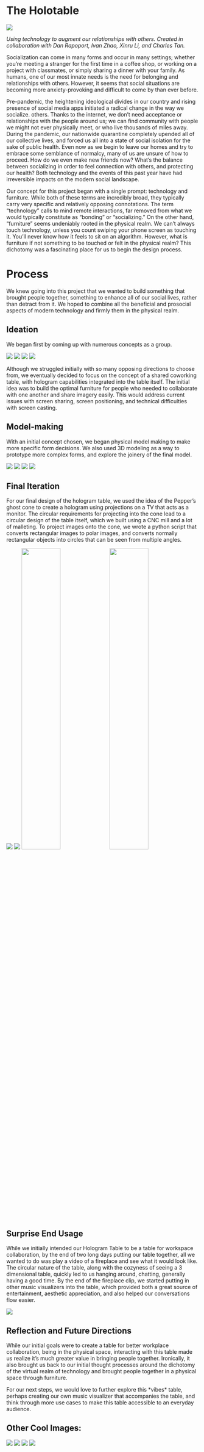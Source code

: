 # The Holotable

<div class="header-image">
<img src="https://miro.medium.com/max/1500/1*vErPKjZprO1P1U_9VpcIsw.png" />
</div>

_Using technology to augment our relationships with others. Created in collaboration with Dan Rapoport, Ivan Zhao, Xinru Li, and Charles Tan._

Socialization can come in many forms and occur in many settings; whether you’re meeting a stranger for the first time in a coffee shop, or working on a project with classmates, or simply sharing a dinner with your family. As humans, one of our most innate needs is the need for belonging and relationships with others. However, it seems that social situations are becoming more anxiety-provoking and difficult to come by than ever before.

Pre-pandemic, the heightening ideological divides in our country and rising presence of social media apps initiated a radical change in the way we socialize. others. Thanks to the internet, we don’t need acceptance or relationships with the people around us; we can find community with people we might not ever physically meet, or who live thousands of miles away. During the pandemic, our nationwide quarantine completely upended all of our collective lives, and forced us all into a state of social isolation for the sake of public health. Even now as we begin to leave our homes and try to embrace some semblance of normalcy, many of us are unsure of how to proceed. How do we even make new friends now? What’s the balance between socializing in order to feel connection with others, and protecting our health? Both technology and the events of this past year have had irreversible impacts on the modern social landscape.

Our concept for this project began with a single prompt: technology and furniture. While both of these terms are incredibly broad, they typically carry very specific and relatively opposing connotations. The term “technology” calls to mind remote interactions, far removed from what we would typically constitute as “bonding” or “socializing.” On the other hand, “furniture” seems undeniably rooted in the physical realm. We can’t always touch technology, unless you count swiping your phone screen as touching it. You’ll never know how it feels to sit on an algorithm. However, what is furniture if not something to be touched or felt in the physical realm? This dichotomy was a fascinating place for us to begin the design process.

# Process

We knew going into this project that we wanted to build something that brought people together, something to enhance all of our social lives, rather than detract from it. We hoped to combine all the beneficial and prosocial aspects of modern technology and firmly them in the physical realm.

## Ideation

We began first by coming up with numerous concepts as a group.

<div class="image-gallery">

<img src="https://miro.medium.com/max/2400/1*rbFul9uT8k_sXYjPbAH_bw.jpeg"  />

<img src="https://miro.medium.com/max/1900/1*jgm0NIn77vCVL2F_S-dusg.png">

<img src="https://miro.medium.com/max/2098/1*3tirYYn8yjgKoAX3_K6kgA.jpeg" >

<img src="https://miro.medium.com/max/2094/1*1sxdxn19mBFGYV2F8JJ62Q.jpeg" >

</div>

Although we struggled initially with so many opposing directions to choose from, we eventually decided to focus on the concept of a shared coworking table, with hologram capabilities integrated into the table itself. The initial idea was to build the optimal furniture for people who needed to collaborate with one another and share imagery easily. This would address current issues with screen sharing, screen positioning, and technical difficulties with screen casting.

## Model-making

With an initial concept chosen, we began physical model making to make more specific form decisions. We also used 3D modeling as a way to prototype more complex forms, and explore the joinery of the final model.

<div class="image-gallery">

<img src="https://miro.medium.com/max/888/1*VavLpkSKLwNDJgX89dLFTw.png" />

<img src="https://miro.medium.com/max/1140/1*mhf5ABIynAqbrbc3GWQMTA.png" />

<img src="https://miro.medium.com/max/1020/1*r9Pq7xP6Rvl9SYxxErBNRg.png" />

<img src="https://miro.medium.com/max/1020/1*7PYSpZ9P3qEiTe-xb782ZQ.png" />

</div>

## Final Iteration

For our final design of the hologram table, we used the idea of the Pepper’s ghost cone to create a hologram using projections on a TV that acts as a monitor. The circular requirements for projecting into the cone lead to a circular design of the table itself, which we built using a CNC mill and a lot of malleting. To project images onto the cone, we wrote a python script that converts rectangular images to polar images, and converts normally rectangular objects into circles that can be seen from multiple angles.

<div class="image-gallery">

<img src="https://miro.medium.com/max/680/1*gbKCq7oLgaC4KM2AcT8KGg.png" />

<img src="https://miro.medium.com/max/1136/1*ZPPXtorNHZZZRnGJHOCdnQ.png" />

<img src="https://miro.medium.com/max/1068/1*xwEvUFRz1gXjYhb68a2y5w.png" width="45%" />

<img src="https://miro.medium.com/max/1424/1*g-iubPUmBWzg2M0vFXryEg.png" width="45%" />

</div>

## Surprise End Usage

While we initially intended our Hologram Table to be a table for workspace collaboration, by the end of two long days putting our table together, all we wanted to do was play a video of a fireplace and see what it would look like. The circular nature of the table, along with the cozyness of seeing a 3 dimensional table, quickly led to us hanging around, chatting, generally having a good time. By the end of the fireplace clip, we started putting in other music visualizers into the table, which provided both a great source of entertainment, aesthetic appreciation, and also helped our conversations flow easier.

<img src="https://miro.medium.com/max/1200/1*AL4SD-ZJSxSH7P8BdBN2nw.gif" />

## Reflection and Future Directions

While our initial goals were to create a table for better workplace collaboration, being in the physical space, interacting with this table made us realize it’s much greater value in bringing people together. Ironically, it also brought us back to our initial thought processes around the dichotomy of the virtual realm of technology and brought people together in a physical space through furniture.

For our next steps, we would love to further explore this \*vibes\* table, perhaps creating our own music visualizer that accompanies the table, and think through more use cases to make this table accessible to an everyday audience.

## Other Cool Images:

<div class="image-gallery">

<img src="https://miro.medium.com/max/2440/1*GiCTht2T9J-JpxtT6XqiXw.png" />

<img src="https://miro.medium.com/max/2412/1*2AeU60pdxNPeXBR2f4_--w.png" />

<img src="https://miro.medium.com/max/2448/1*yFOiXf_1xP7J2bnwaSn-Ng.png" />

<img src="https://miro.medium.com/max/2464/1*1pNy1M3MCAf42frutcyb9Q.png" />
</div>
</div>

